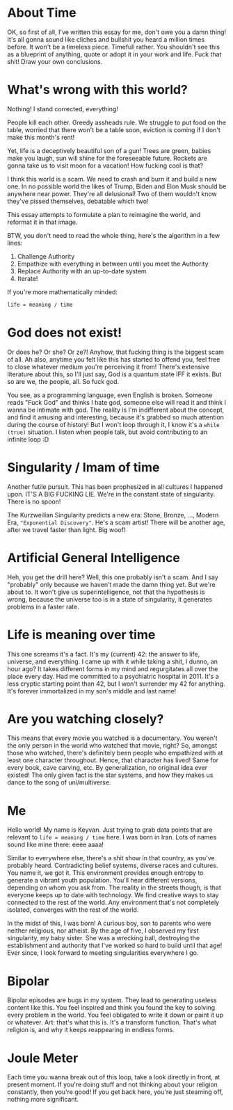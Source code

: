 # About Time
<first title was unity thought thats what I wanna talk about>

OK, so first of all, I've written this essay for me, don't owe you a damn thing!
It's all gonna sound like cliches and bullshit you heard a million times before.
It won't be a timeless piece. Timefull rather. You shouldn't see this as a blueprint of anything, quote or adopt it in your work and life.
Fuck that shit! Draw your own conclusions.

<proceeds to describe his life learnings>

# What's wrong with this world?

Nothing! I stand corrected, everything!

People kill each other. Greedy assheads rule. We struggle to put food on the table, worried that there won't be a table soon, eviction is coming if I don't make this month's rent!

Yet, life is a deceptively beautiful son of a gun! Trees are green, babies make you laugh, sun will shine for the foreseeable future. Rockets are gonna take us to visit moon for a vacation! How fucking cool is that?

I think this world is a scam. We need to crash and burn it and build a new one. In no possible world the likes of Trump, Biden and Elon Musk should be anywhere near power. They're all delusional! Two of them wouldn't know they've pissed themselves, debatable which two!

This essay attempts to formulate a plan to reimagine the world, and reformat it in that image.

BTW, you don't need to read the whole thing, here's the algorithm in a few lines:
1. Challenge Authority
2. Empathize with everything in between until you meet the Authority
3. Replace Authority with an up-to-date system
4. Iterate!

If you're more mathematically minded:

```tex
life = meaning / time
```

# God does not exist!

Or does he? Or she? Or ze?! Anyhow, that fucking thing is the biggest scam of all. Ah also, anytime you felt like this has started to offend you, feel free to close whatever medium you're perceiving it from! There's extensive literature about this, so I'll just say, God is a quantum state IFF it exists. But so are we, the people, all. So fuck god.

You see, as a programming language, even English is broken. Someone reads "Fuck God" and thinks I hate god, someone else will read it and think I wanna be intimate with god. The reality is I'm indifferent about the concept, and find it amusing and interesting, because it's grabbed so much attention during the course of history! But I won't loop through it, I know it's a `while (true)` situation. I listen when people talk, but avoid contributing to an infinite loop :D

# Singularity / Imam of time

Another futile pursuit. This has been prophesized in all cultures I happened upon. IT'S A BIG FUCKING LIE. We're in the constant state of singularity. There is no spoon!

The Kurzweilian Singularity predicts a new era: Stone, Bronze, ..., Modern Era, `"Exponential Discovery"`. He's a scam artist! There will be another age, after we travel faster than light. Big woof!

# Artificial General Intelligence

Heh, you get the drill here? Well, this one probably isn't a scam. And I say "probably" only because we haven't made the damn thing yet. But we're about to. It won't give us superintelligence, not that the hypothesis is wrong, because the universe too is in a state of singularity, it generates problems in a faster rate.

# Life is meaning over time

This one screams it's a fact. It's my (current) 42: the answer to life, universe, and everything. I came up with it while taking a shit, I dunno, an hour ago? It takes different forms in my mind and regurgitates all over the place every day. Had me committed to a psychiatric hospital in 2011. It's a less cryptic starting point than 42, but I won't surrender my 42 for anything. It's forever immortalized in my son's middle and last name!

# Are you watching closely?

This means that every movie you watched is a documentary. You weren't the only person in the world who watched that movie, right? So, amongst those who watched, there's definitely been people who empathized with at least one character throughout. Hence, that character has lived! Same for every book, cave carving, etc. By generalization, no original idea ever existed! The only given fact is the star systems, and how they makes us dance to the song of uni/multiverse.

# Me

Hello world! My name is Keyvan. Just trying to grab data points that are relevant to `life = meaning / time` here. I was born in Iran. Lots of names sound like mine there: eeee aaaa! 

Similar to everywhere else, there's a shit show in that country, as you've probably heard. Contradicting belief systems, diverse races and cultures. You name it, we got it. This environment provides enough entropy to generate a vibrant youth population. You'll hear different versions, depending on whom you ask from. The reality in the streets though, is that everyone keeps up to date with technology. We find creative ways to stay connected to the rest of the world. Any environment that's not completely isolated, converges with the rest of the world.

In the midst of this, I was born! A curious boy, son to parents who were neither religious, nor atheist. By the age of five, I observed my first singularity, my baby sister. She was a wrecking ball, destroying the establishment and authority that I've worked so hard to build until that age! Ever since, I look forward to meeting singularities everywhere I go.

# Bipolar

Bipolar episodes are bugs in my system. They lead to generating useless content like this. You feel inspired and think you found the key to solving every problem in the world. You feel obligated to write it down or paint it up or whatever. Art: that's what this is. It's a transform function. That's what religion is, and why it keeps reappearing in endless forms.

# Joule Meter

Each time you wanna break out of this loop, take a look directly in front, at present moment. If you're doing stuff and not thinking about your religion constantly, then you're good! If you get back here, you're just steaming off, nothing more significant.
